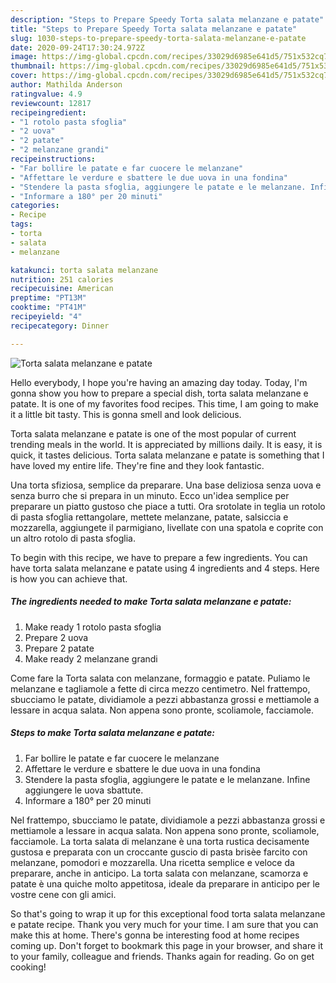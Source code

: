 ```yaml
---
description: "Steps to Prepare Speedy Torta salata melanzane e patate"
title: "Steps to Prepare Speedy Torta salata melanzane e patate"
slug: 1030-steps-to-prepare-speedy-torta-salata-melanzane-e-patate
date: 2020-09-24T17:30:24.972Z
image: https://img-global.cpcdn.com/recipes/33029d6985e641d5/751x532cq70/torta-salata-melanzane-e-patate-recipe-main-photo.jpg
thumbnail: https://img-global.cpcdn.com/recipes/33029d6985e641d5/751x532cq70/torta-salata-melanzane-e-patate-recipe-main-photo.jpg
cover: https://img-global.cpcdn.com/recipes/33029d6985e641d5/751x532cq70/torta-salata-melanzane-e-patate-recipe-main-photo.jpg
author: Mathilda Anderson
ratingvalue: 4.9
reviewcount: 12817
recipeingredient:
- "1 rotolo pasta sfoglia"
- "2 uova"
- "2 patate"
- "2 melanzane grandi"
recipeinstructions:
- "Far bollire le patate e far cuocere le melanzane"
- "Affettare le verdure e sbattere le due uova in una fondina"
- "Stendere la pasta sfoglia, aggiungere le patate e le melanzane. Infine aggiungere le uova sbattute."
- "Informare a 180° per 20 minuti"
categories:
- Recipe
tags:
- torta
- salata
- melanzane

katakunci: torta salata melanzane 
nutrition: 251 calories
recipecuisine: American
preptime: "PT13M"
cooktime: "PT41M"
recipeyield: "4"
recipecategory: Dinner

---
```



![Torta salata melanzane e patate](https://img-global.cpcdn.com/recipes/33029d6985e641d5/751x532cq70/torta-salata-melanzane-e-patate-recipe-main-photo.jpg)

Hello everybody, I hope you're having an amazing day today. Today, I'm gonna show you how to prepare a special dish, torta salata melanzane e patate. It is one of my favorites food recipes. This time, I am going to make it a little bit tasty. This is gonna smell and look delicious.

Torta salata melanzane e patate is one of the most popular of current trending meals in the world. It is appreciated by millions daily. It is easy, it is quick, it tastes delicious. Torta salata melanzane e patate is something that I have loved my entire life. They're fine and they look fantastic.

Una torta sfiziosa, semplice da preparare. Una base deliziosa senza uova e senza burro che si prepara in un minuto. Ecco un&#39;idea semplice per preparare un piatto gustoso che piace a tutti. Ora srotolate in teglia un rotolo di pasta sfoglia rettangolare, mettete melanzane, patate, salsiccia e mozzarella, aggiungete il parmigiano, livellate con una spatola e coprite con un altro rotolo di pasta sfoglia.


To begin with this recipe, we have to prepare a few ingredients. You can have torta salata melanzane e patate using 4 ingredients and 4 steps. Here is how you can achieve that.

<!--inarticleads1-->

##### The ingredients needed to make Torta salata melanzane e patate:

1. Make ready 1 rotolo pasta sfoglia
1. Prepare 2 uova
1. Prepare 2 patate
1. Make ready 2 melanzane grandi


Come fare la Torta salata con melanzane, formaggio e patate. Puliamo le melanzane e tagliamole a fette di circa mezzo centimetro. Nel frattempo, sbucciamo le patate, dividiamole a pezzi abbastanza grossi e mettiamole a lessare in acqua salata. Non appena sono pronte, scoliamole, facciamole. 

<!--inarticleads2-->

##### Steps to make Torta salata melanzane e patate:

1. Far bollire le patate e far cuocere le melanzane
1. Affettare le verdure e sbattere le due uova in una fondina
1. Stendere la pasta sfoglia, aggiungere le patate e le melanzane. Infine aggiungere le uova sbattute.
1. Informare a 180° per 20 minuti


Nel frattempo, sbucciamo le patate, dividiamole a pezzi abbastanza grossi e mettiamole a lessare in acqua salata. Non appena sono pronte, scoliamole, facciamole. La torta salata di melanzane è una torta rustica decisamente gustosa e preparata con un croccante guscio di pasta brisèe farcito con melanzane, pomodori e mozzarella. Una ricetta semplice e veloce da preparare, anche in anticipo. La torta salata con melanzane, scamorza e patate è una quiche molto appetitosa, ideale da preparare in anticipo per le vostre cene con gli amici. 

So that's going to wrap it up for this exceptional food torta salata melanzane e patate recipe. Thank you very much for your time. I am sure that you can make this at home. There's gonna be interesting food at home recipes coming up. Don't forget to bookmark this page in your browser, and share it to your family, colleague and friends. Thanks again for reading. Go on get cooking!
